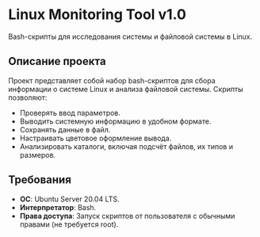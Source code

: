 # Linux Monitoring Tool v1.0

Bash-скрипты для исследования системы и файловой системы в Linux.

## Описание проекта

Проект представляет собой набор bash-скриптов для сбора информации о системе Linux и анализа файловой системы. Скрипты позволяют:
- Проверять ввод параметров.
- Выводить системную информацию в удобном формате.
- Сохранять данные в файл.
- Настраивать цветовое оформление вывода.
- Анализировать каталоги, включая подсчёт файлов, их типов и размеров.

## Требования

- **ОС**: Ubuntu Server 20.04 LTS.
- **Интерпретатор**: Bash.
- **Права доступа**: Запуск скриптов от пользователя с обычными правами (не требуется root).
